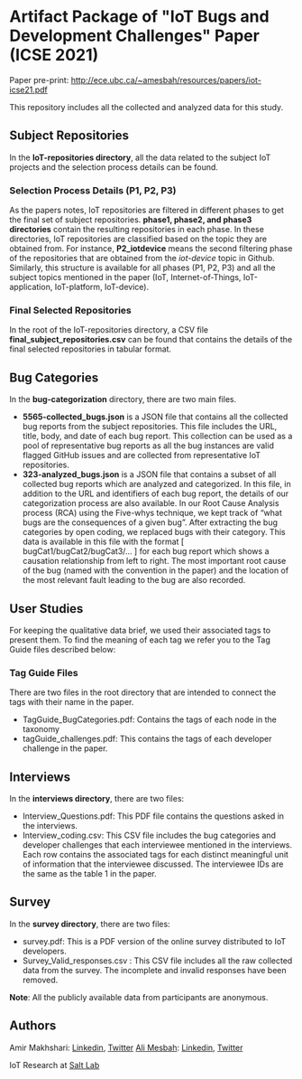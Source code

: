 # Artifact Package of "IoT Bugs and Development Challenges" Paper (ICSE 2021)

Paper pre-print: http://ece.ubc.ca/~amesbah/resources/papers/iot-icse21.pdf 

This repository includes all the collected and analyzed data for this study.


## Subject Repositories
In the **IoT-repositories directory**, all the data related to the subject IoT projects and the selection process details can be found.

### Selection Process Details (P1, P2, P3)
As the papers notes, IoT repositories are filtered in different phases to get the final set of subject repositories. **phase1, phase2, and phase3 directories** contain the resulting repositories in each phase. In these directories, IoT repositories are classified based on the topic they are obtained from.  For instance, **P2_iotdevice** means the second filtering phase of the repositories that are obtained from the *iot-device* topic in Github. Similarly, this structure is available for all phases (P1, P2, P3) and all the subject topics mentioned in the paper (IoT, Internet-of-Things, IoT-application, IoT-platform, IoT-device).

### Final Selected Repositories
In the root of the IoT-repositories directory, a CSV file **final_subject_repositories.csv** can be found that contains the details of the final selected repositories in tabular format. 

## Bug Categories
In the **bug-categorization** directory, there are two main files.
 - **5565-collected_bugs.json** is a JSON file that contains all the collected bug reports from the subject repositories. This file includes the URL, title, body, and date of each bug report. This collection can be used as a pool of representative bug reports as all the bug instances are valid flagged GitHub issues and are collected from representative IoT repositories.
 - **323-analyzed_bugs.json** is a JSON file that contains a subset of all collected bug reports which are analyzed and categorized. In this file, in addition to the URL and identifiers of each bug report, the details of our categorization process are also available. In our Root Cause Analysis process (RCA) using the Five-whys technique, we kept track of “what bugs are the consequences of a given bug”. After extracting the bug categories by open coding, we replaced bugs with their category. This data is available in this file with the format [ bugCat1/bugCat2/bugCat3/… ] for each bug report which shows a causation relationship from left to right. The most important root cause of the bug (named with the convention in the paper) and the location of the most relevant fault leading to the bug are also recorded.

## User Studies
For keeping the qualitative data brief, we used their associated tags to present them. To find the meaning of each tag we refer you to the Tag Guide files described below: 
### Tag Guide Files
There are two files in the root directory that are intended to connect the tags with their name in the paper.
- TagGuide_BugCategories.pdf: Contains the tags of each node in the taxonomy
- tagGuide_challenges.pdf: This contains the tags of each developer challenge in the paper.
## Interviews
In the **interviews directory**, there are two files:
- Interview_Questions.pdf: This PDF file contains the questions asked in the interviews.
- Interview_coding.csv: This CSV file includes the bug categories and developer challenges that each interviewee mentioned in the interviews. Each row contains the associated tags for each distinct meaningful unit of information that the interviewee discussed. The interviewee IDs are the same as the table 1 in the paper.

## Survey
In the **survey directory**, there are two files:
- survey.pdf: This is a PDF version of the online survey distributed to IoT developers.
- Survey_Valid_responses.csv : This CSV file includes all the raw collected data from the survey. The incomplete and invalid responses have been removed.

**Note**: All the publicly available data from participants are anonymous.

## Authors
Amir Makhshari: [Linkedin](https://www.linkedin.com/in/amirosein/), [Twitter](https://twitter.com/makhshari)
[Ali Mesbah](http://ece.ubc.ca/~amesbah/): [Linkedin](https://www.linkedin.com/in/ali-mesbah-4646102/), [Twitter](https://twitter.com/amesbah)

IoT Research at [Salt Lab](http://salt.ece.ubc.ca/)


